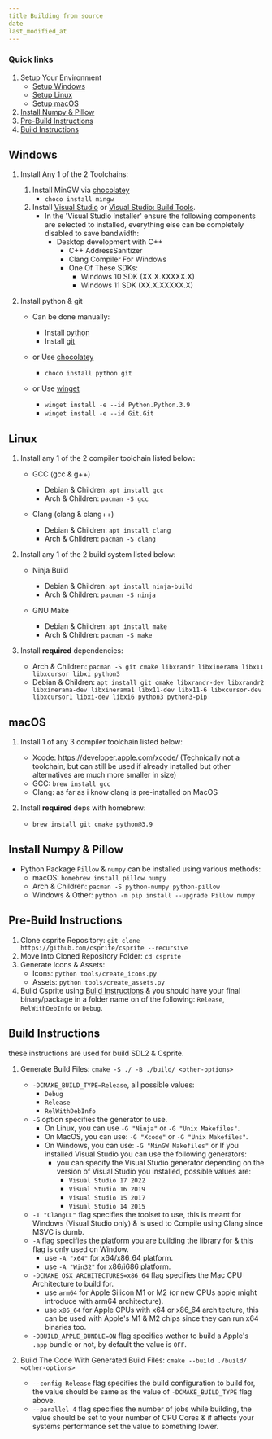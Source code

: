 ```yaml
---
title Building from source
date
last_modified_at
---
```


### Quick links

1. Setup Your Environment
   - [Setup Windows](#windows)
   - [Setup Linux](#linux)
   - [Setup macOS](#macos)
2. [Install Numpy & Pillow](#install-numpy--pillow)
3. [Pre-Build Instructions](#pre-build-instructions)
3. [Build Instructions](#build-instructions)

## Windows

1. Install Any 1 of the 2 Toolchains:
   1. Install MinGW via [chocolatey](https://docs.chocolatey.org/en-us/choco/setup)
      - `choco install mingw`
   2. Install [Visual Studio](https://visualstudio.microsoft.com/downloads/) or [Visual Studio: Build Tools](https://visualstudio.microsoft.com/downloads/#build-tools-for-visual-studio-2022).
      - In the 'Visual Studio Installer' ensure the following components are selected to installed, everything else can be completely disabled to save bandwidth:
         - Desktop development with C++
           - C++ AddressSanitizer
           - Clang Compiler For Windows
           - One Of These SDKs:
             - Windows 10 SDK (XX.X.XXXXX.X)
             - Windows 11 SDK (XX.X.XXXXX.X)

3. Install python & git
   - Can be done manually:
     - Install [python](https://www.python.org/)
     - Install [git](https://git-scm.com/downloads)

   - or Use [chocolatey](https://docs.chocolatey.org/en-us/choco/setup)
     - `choco install python git`

   - or Use [winget](https://learn.microsoft.com/en-us/windows/package-manager/winget/#install-winget)
     - `winget install -e --id Python.Python.3.9`
     - `winget install -e --id Git.Git`

## Linux

1. Install any 1 of the 2 compiler toolchain listed below:
   - GCC (gcc & g++)
     - Debian & Children: `apt install gcc`
     - Arch & Children: `pacman -S gcc`

   - Clang (clang & clang++)
     - Debian & Children: `apt install clang`
     - Arch & Children: `pacman -S clang`

2. Install any 1 of the 2 build system listed below:
   - Ninja Build
     - Debian & Children: `apt install ninja-build`
     - Arch & Children: `pacman -S ninja`

   - GNU Make
     - Debian & Children: `apt install make`
     - Arch & Children: `pacman -S make`

3. Install **required** dependencies:
   - Arch & Children: `pacman -S git cmake libxrandr libxinerama libx11 libxcursor libxi python3`
   - Debian & Children: `apt install git cmake libxrandr-dev libxrandr2 libxinerama-dev libxinerama1 libx11-dev libx11-6 libxcursor-dev libxcursor1 libxi-dev libxi6 python3 python3-pip`

## macOS

1. Install 1 of any 3 compiler toolchain listed below:
   - Xcode: <https://developer.apple.com/xcode/> (Technically not a toolchain, but can still be used if already installed but other alternatives are much more smaller in size)
   - GCC: `brew install gcc`
   - Clang: as far as i know clang is pre-installed on MacOS

2. Install **required** deps with homebrew:
   - `brew install git cmake python@3.9`

## Install Numpy & Pillow

- Python Package `Pillow` & `numpy` can be installed using various methods:
   - macOS: `homebrew install pillow numpy`
   - Arch & Children: `pacman -S python-numpy python-pillow`
   - Windows & Other: `python -m pip install --upgrade Pillow numpy`

## Pre-Build Instructions

1. Clone csprite Repository: `git clone https://github.com/csprite/csprite --recursive`
2. Move Into Cloned Repository Folder: `cd csprite`
3. Generate Icons & Assets:
   - Icons: `python tools/create_icons.py`
   - Assets: `python tools/create_assets.py`
4. Build Csprite using [Build Instructions](#build-instructions) & you should have your final binary/package in a folder name on of the following: `Release`, `RelWithDebInfo` or `Debug`.

## Build Instructions

these instructions are used for build SDL2 & Csprite.

1. Generate Build Files: `cmake -S ./ -B ./build/ <other-options>`
   - `-DCMAKE_BUILD_TYPE=Release`, all possible values:
     - `Debug`
     - `Release`
     - `RelWithDebInfo`
   - `-G` option specifies the generator to use.
     - On Linux, you can use `-G "Ninja"` or `-G "Unix Makefiles"`.
     - On MacOS, you can use: `-G "Xcode"` or `-G "Unix Makefiles"`.
     - On Windows, you can use: `-G "MinGW Makefiles"` or If you installed Visual Studio you can use the following generators:
       - you can specify the Visual Studio generator depending on the version of Visual Studio you installed, possible values are:
         - `Visual Studio 17 2022`
         - `Visual Studio 16 2019`
         - `Visual Studio 15 2017`
         - `Visual Studio 14 2015`
   - `-T "ClangCL"` flag specifies the toolset to use, this is meant for Windows (Visual Studio only) & is used to Compile using Clang since MSVC is dumb.
   - `-A` flag specifies the platform you are building the library for & this flag is only used on Window.
     - use `-A "x64"` for x64/x86_64 platform.
     - use `-A "Win32"` for x86/i686 platform.
   - `-DCMAKE_OSX_ARCHITECTURES=x86_64` flag specifies the Mac CPU Architecture to build for.
     - use `arm64` for Apple Silicon M1 or M2 (or new CPUs apple might introduce with arm64 architecture).
     - use `x86_64` for Apple CPUs with x64 or x86_64 architecture, this can be used with Apple's M1 & M2 chips since they can run x64 binaries too.
   - `-DBUILD_APPLE_BUNDLE=ON` flag specifies wether to build a Apple's `.app` bundle or not, by default the value is `OFF`.

2. Build The Code With Generated Build Files: `cmake --build ./build/ <other-options>`
   - `--config Release` flag specifies the build configuration to build for, the value should be same as the value of `-DCMAKE_BUILD_TYPE` flag above.
   - `--parallel 4` flag specifies the number of jobs while building, the value should be set to your number of CPU Cores & if affects your systems performance set the value to something lower.


